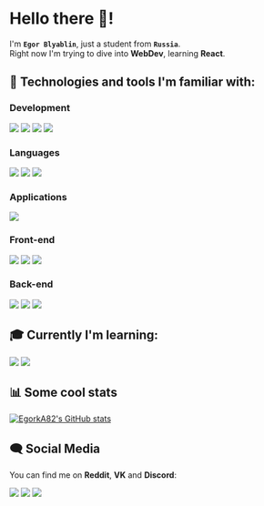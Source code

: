 # Hello there 👋!
I'm **`Egor Blyablin`**, just a student from **`Russia`**.<br>
Right now I'm trying to dive into **WebDev**, learning **React**.

## 🔧 Technologies and tools I'm familiar with:

### Development
<img src="https://img.shields.io/badge/OS-Windows%2011-08b0ec?logo=windows&logoColor=08b0ec&style=for-the-badge"/> <img src="https://img.shields.io/badge/Editor-VSCode-39a8f2?logo=visualstudiocode&logoColor=39a8f2&style=for-the-badge"/> <img src="https://img.shields.io/badge/ESLint-4B32C3?logo=eslint&style=for-the-badge"/> <img src="https://img.shields.io/badge/Webpack-grey?logo=webpack&style=for-the-badge"/>

### Languages
<img src="https://img.shields.io/badge/Python-3776ab?logo=python&logoColor=white&style=for-the-badge"/> <img src="https://img.shields.io/badge/JavaScript-grey?logo=javascript&style=for-the-badge"/> <img src="https://img.shields.io/badge/Arduino-00979D?logo=arduino&logoColor=white&style=for-the-badge"/>

### Applications
<img src="https://img.shields.io/badge/Qt-41CD52?logo=qt&logoColor=white&style=for-the-badge"/>

### Front-end
<img src="https://img.shields.io/badge/HTML-E34F26?logo=html5&logoColor=white&style=for-the-badge"/> <img src="https://img.shields.io/badge/CSS-1572B6?logo=css3&logoColor=white&style=for-the-badge"/> <img src="https://img.shields.io/badge/Sass-CC6699?logo=sass&logoColor=white&style=for-the-badge"/>

### Back-end
<img src="https://img.shields.io/badge/Django-44b78b?logo=django&style=for-the-badge"/> <img src="https://img.shields.io/badge/MySQL-4479a1?logo=mysql&logoColor=white&style=for-the-badge"/> <img src="https://img.shields.io/badge/SQLite-003B57?logo=sqlite&logoColor=white&style=for-the-badge"/>

## 🎓 Currently I'm learning:
<img src="https://img.shields.io/badge/FastAPI-grey?logo=fastapi&style=for-the-badge"/> <img src="https://img.shields.io/badge/React-grey?logo=react&style=for-the-badge"/>

## 📊 Some cool stats
[![EgorkA82's GitHub stats](https://github-readme-stats.vercel.app/api?username=EgorkA82&hide=contribs,prs&count_private=true&show_icons=true)](https://github.com/EgorkA82/github-readme-stats)

## 🗨 Social Media
You can find me on **Reddit**, **VK** and **Discord**:

<a href="https://www.reddit.com/user/EgorukA_82"><img src="https://img.shields.io/badge/Reddit-ff4500?logo=reddit&logoColor=white&style=for-the-badge"/></a>
<a href="https://vk.com/egor_blyablin"><img src="https://img.shields.io/badge/VK-0077ff?logo=vk&logoColor=white&style=for-the-badge"/></a>
<a href="https://discordapp.com/users/449971240556298242"><img src="https://img.shields.io/badge/Discord-5662f6?logo=discord&logoColor=white&style=for-the-badge"/></a>
